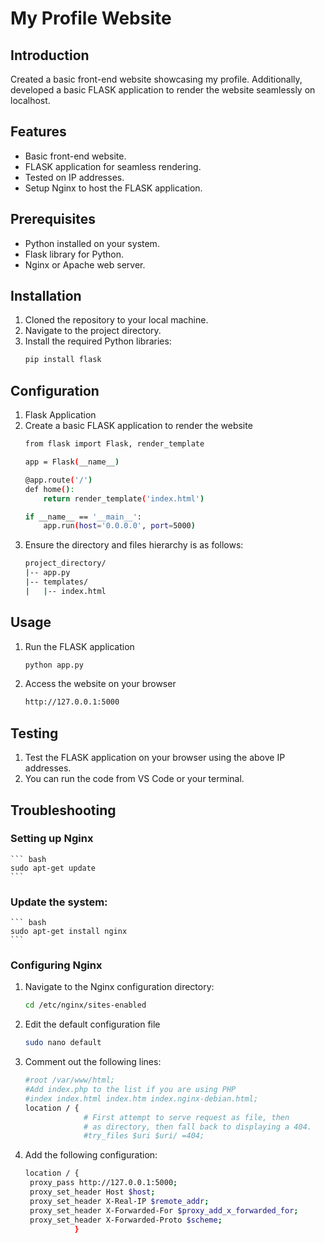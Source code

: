 # My Profile Website

## Introduction

Created a basic front-end website showcasing my profile. Additionally, developed a basic FLASK application to render the website seamlessly on localhost.

## Features

- Basic front-end website.
- FLASK application for seamless rendering.
- Tested on IP addresses.
- Setup Nginx to host the FLASK application.

## Prerequisites

- Python installed on your system.
- Flask library for Python.
- Nginx or Apache web server.

## Installation

1. Cloned the repository to your local machine.
2. Navigate to the project directory.
3. Install the required Python libraries:
   ```bash
   pip install flask

## Configuration
1. Flask Application
2. Create a basic FLASK application to render the website
   ``` bash
   from flask import Flask, render_template

   app = Flask(__name__)

   @app.route('/')
   def home():
       return render_template('index.html')

   if __name__ == '__main__':
       app.run(host='0.0.0.0', port=5000)
   ```
3. Ensure the directory and files hierarchy is as follows:
   ``` bash
   project_directory/
   |-- app.py
   |-- templates/
   |   |-- index.html

## Usage
1. Run the FLASK application
   ``` bash
   python app.py
2. Access the website on your browser
   ``` bash
   http://127.0.0.1:5000
   
## Testing
1. Test the FLASK application on your browser using the above IP addresses.
2. You can run the code from VS Code or your terminal.

## Troubleshooting
### Setting up Nginx
    ``` bash
    sudo apt-get update
    ```
### Update the system:
    ``` bash
    sudo apt-get install nginx
    ```
### Configuring Nginx
1. Navigate to the Nginx configuration directory:
   ``` bash
   cd /etc/nginx/sites-enabled
   ```
2. Edit the default configuration file
   ``` bash
   sudo nano default
   ```
4. Comment out the following lines:
   ``` bash
   #root /var/www/html;
   #Add index.php to the list if you are using PHP
   #index index.html index.htm index.nginx-debian.html;
   location / {
                # First attempt to serve request as file, then
                # as directory, then fall back to displaying a 404.
                #try_files $uri $uri/ =404;
   ```
5. Add the following configuration:
   ``` bash
   location / {
    proxy_pass http://127.0.0.1:5000;
    proxy_set_header Host $host;
    proxy_set_header X-Real-IP $remote_addr;
    proxy_set_header X-Forwarded-For $proxy_add_x_forwarded_for;
    proxy_set_header X-Forwarded-Proto $scheme;
              }
   ```

